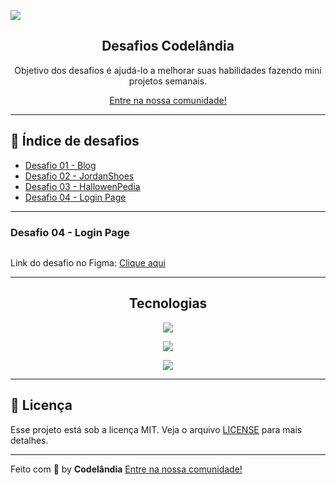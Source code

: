 ![](https://github.com/targdev/challenges-codelandia/raw/main/image/wallpaper.png)

<h2 align="center">
  Desafios Codelândia
</h2>

<p align="center">
  Objetivo dos desafios é ajudá-lo a melhorar suas habilidades fazendo mini projetos semanais.
</p>

<p align="center">
  <a href="https://discord.com/invite/QevDJqCzaY">Entre na nossa comunidade!</a>
</p>

---

## 🎯 Índice de desafios

* [Desafio 01 - Blog](https://github.com/Mateuss18/Desafio01_Codelandia-Blog)
* [Desafio 02 - JordanShoes](https://github.com/Mateuss18/Desafio02_Codelandia-JordanShoes)
* [Desafio 03 - HallowenPedia](https://github.com/Mateuss18/Desafio03_Codelandia-HalloweenPedia)
* [Desafio 04 - Login Page](https://github.com/Mateuss18/Desafio04_Login-Page)
---

### **Desafio 04 - Login Page** <a name="id01"></a>

<img src="assets/desktop.gif" alt="">

Link do desafio no Figma: [Clique aqui](https://www.figma.com/file/Yb9IBH56g7T1hdIyZ3BMNO/Desafios---Codelândia?node-id=4588%3A37)

>
---
<h2 align="center">
  Tecnologias
</h2>

<div align="center">

![](https://github.com/JoshDanielWalker/Tech-SVG-Icons/blob/master/html-5.svg)

![](https://github.com/JoshDanielWalker/Tech-SVG-Icons/blob/master/sass.svg)

![](https://github.com/JoshDanielWalker/Tech-SVG-Icons/blob/master/javascript.svg)
</div>

>
---
## 📝 Licença

Esse projeto está sob a licença MIT. Veja o arquivo [LICENSE](LICENSE) para mais detalhes.

---

Feito com 💜 by **Codelândia** [Entre na nossa comunidade!](https://discord.com/invite/QevDJqCzaY)
